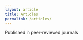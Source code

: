 ```yaml
---
layout: article
title: Articles
permalink: /articles/
---
```

Published in peer-reviewed journals 

